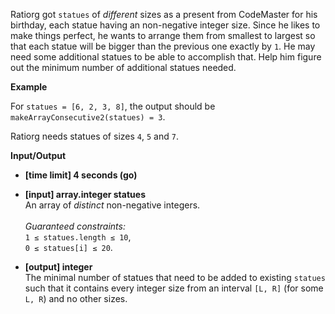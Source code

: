 Ratiorg got `statues` of _different_ sizes as a present from CodeMaster for his birthday, each statue having an non-negative integer size. Since he likes to make things perfect, he wants to arrange them from smallest to largest so that each statue will be bigger than the previous one exactly by `1`. He may need some additional statues to be able to accomplish that. Help him figure out the minimum number of additional statues needed.

__Example__

For `statues = [6, 2, 3, 8]`, the output should be <br />`makeArrayConsecutive2(statues) = 3`.

Ratiorg needs statues of sizes `4`, `5` and `7`.

__Input/Output__

* __[time limit] 4 seconds (go)__
* __[input] array.integer statues__<br />An array of _distinct_ non-negative integers. <br /><br />_Guaranteed constraints:_<br />`1 ≤ statues.length ≤ 10`,<br />`0 ≤ statues[i] ≤ 20`.

* __[output] integer__<br />The minimal number of statues that need to be added to existing `statues` such that it contains every integer size from an interval `[L, R]` (for some `L, R`) and no other sizes.